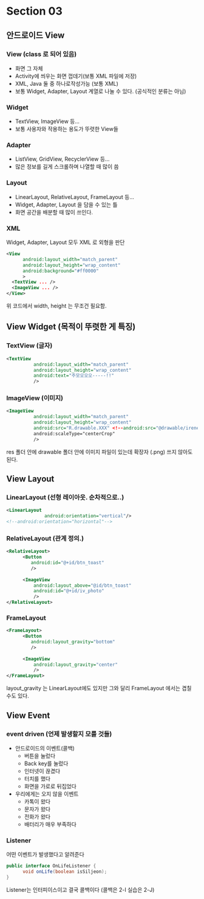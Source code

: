 # Section 03
## 안드로이드 View
### View (class 로 되어 있음)
* 화면 그 자체
* Activity에 씌우는 화면 껍데기(보통 XML 파일에 저장)
* XML, Java 둘 중 하나로작성가능 (보통 XML)
* 보통 Widget, Adapter, Layout 계열로 나눌 수 있다. (공식적인 분류는 아님)
### Widget
* TextView, ImageView 등...
* 보통 사용자와 작용하는 용도가 뚜렷한 View들
### Adapter
* ListView, GridView, RecyclerView 등...
* 많은 정보를 길게 스크롤하며 나열할 때 많이 씀
### Layout
* LinearLayout, RelativeLayout, FrameLayout 등...
* Widget, Adapter, Layout 을 담을 수 있는 틀
* 화면 공간을 배분할 때 많이 쓰인다.
### XML
Widget, Adapter, Layout 모두 XML 로 외형을 판단
``` XML
<View
      android:layout_width="match_parent"
      android:layout_height="wrap_content"
      android:background="#ff0000"
      >
  <TextView ... />
  <ImageView ... />
</View>
```
위 코드에서 width, height 는 무조건 필요함.

## View Widget (목적이 뚜렷한 게 특징)
### TextView (글자)
``` XML
<TextView
          android:layout_width="match_parent"
          android:layout_height="wrap_content"
          android:text="주모오오오-----!!"
          />                       
```
### ImageView (이미지)
``` XML
<ImageView
          android:layout_width="match_parent"
          android:layout_height="wrap_content"
          android:src="R.drawable.XXX" <!--android:src="@drawable/irene"-->
          android:scaleType="centerCrop"
          />
```
res 폴더 안에 drawable 폴더 안에 이미지 파일이 있는데 확장자 (.png) 쓰지 않아도 된다.

## View Layout 
### LinearLayout (선형 레이아웃. 순차적으로..)
``` XML
<LinearLayout
              android:orientation="vertical"/>
<!--android:orientation="horizontal"-->
```
### RelativeLayout (관계 정의.)
``` XML
<RelativeLayout>
      <Button
         android:id="@+id/btn_toast"
         />
      
      <ImageView
          android:layout_above="@id/btn_toast"
          android:id="@+id/iv_photo"
          />
</RelativeLayout>
```
### FrameLayout 
``` XML
<FrameLayout>
      <Button
         android:layout_gravity="bottom"
         />
      
      <ImageView
          android:layout_gravity="center"
          />
</FrameLayout>
```
layout_gravity 는 LinearLayout에도 있지만 그와 달리 FrameLayout 에서는 겹칠 수도 있다.

## View Event
### event driven (언제 발생할지 모를 것들)
* 안드로이드의 이벤트(콜백)
   + 버튼을 눌렀다
   + Back key를 눌렀다
   + 인터넷이 끊겼다
   + 터치를 했다
   + 화면을 가로로 뒤집었다
* 우리에게는 오지 않을 이벤트
   + 카톡이 왔다
   + 문자가 왔다
   + 전화가 왔다
   + 배터리가 매우 부족하다
### Listener
어떤 이벤트가 발생했다고 알려준다
``` java
public interface OnLifeListener {
      void onLife(boolean isSiljeon);
}
```
Listener는 인터피이스이고 결국 콜백이다 (콜백은 2-I 실습은 2-J)



